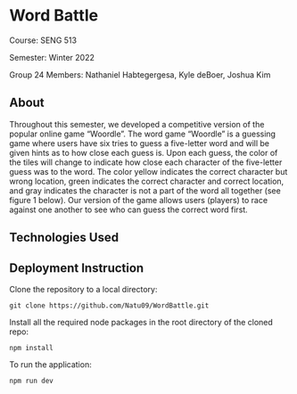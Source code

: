# Word Battle

Course: SENG 513 

Semester: Winter 2022

Group 24 Members: Nathaniel Habtegergesa, Kyle deBoer, Joshua Kim

## About
Throughout this semester, we developed a competitive version of the popular online game “Woordle”. The word game “Woordle” is a guessing game where users have six tries to guess a five-letter word and will be given hints as to how close each guess is. Upon each guess, the color of the tiles will change to indicate how close each character of the five-letter guess was to the word. The color yellow indicates the correct character but wrong location, green indicates the correct character  and correct location, and gray indicates the character is not a part of the word all together (see figure 1 below). Our version of the game allows users (players) to race against one another to see who can guess the correct word first.

## Technologies Used

## Deployment Instruction

Clone the repository to a local directory:

```
git clone https://github.com/Natu09/WordBattle.git
```

Install all the required node packages in the root directory of the cloned repo:

```
npm install 
```

To run the application:

```
npm run dev
```


